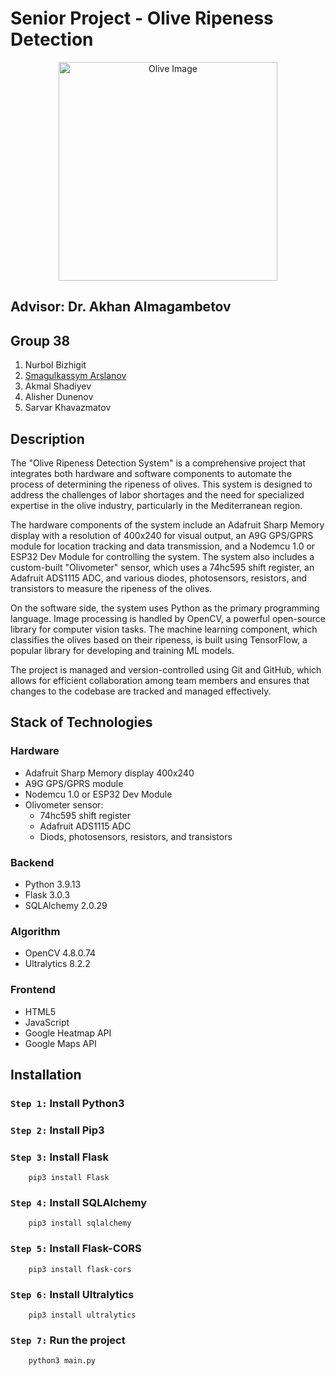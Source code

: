 # Senior Project - Olive Ripeness Detection

<!-- ![Olive Image](https://github.com/smagulkassym/senior_project/blob/main/uploads/20240419_232433_0.jpg) -->

<p align="center">
  <img src="https://github.com/smagulkassym/senior_project/blob/main/olives/figure2.jpg" width="350" title="Olive Image">
</p>

## Advisor: Dr. Akhan Almagambetov
## Group 38

1. Nurbol Bizhigit
2. [Smagulkassym Arslanov](https://www.linkedin.com/in/smagulkassym/)
3. Akmal Shadiyev
3. Alisher Dunenov
4. Sarvar Khavazmatov

## Description

The "Olive Ripeness Detection System" is a comprehensive project that integrates both hardware and software components to automate the process of determining the ripeness of olives. This system is designed to address the challenges of labor shortages and the need for specialized expertise in the olive industry, particularly in the Mediterranean region.

The hardware components of the system include an Adafruit Sharp Memory display with a resolution of 400x240 for visual output, an A9G GPS/GPRS module for location tracking and data transmission, and a Nodemcu 1.0 or ESP32 Dev Module for controlling the system. The system also includes a custom-built "Olivometer" sensor, which uses a 74hc595 shift register, an Adafruit ADS1115 ADC, and various diodes, photosensors, resistors, and transistors to measure the ripeness of the olives.

On the software side, the system uses Python as the primary programming language. Image processing is handled by OpenCV, a powerful open-source library for computer vision tasks. The machine learning component, which classifies the olives based on their ripeness, is built using TensorFlow, a popular library for developing and training ML models.

The project is managed and version-controlled using Git and GitHub, which allows for efficient collaboration among team members and ensures that changes to the codebase are tracked and managed effectively.

## Stack of Technologies 

### Hardware

 - Adafruit Sharp Memory display 400x240
 - A9G GPS/GPRS module
 - Nodemcu 1.0 or ESP32 Dev Module
 - Olivometer sensor:
     - 74hc595 shift register
     - Adafruit ADS1115 ADC
     - Diods, photosensors, resistors, and transistors

### Backend

 - Python 3.9.13
 - Flask 3.0.3
 - SQLAlchemy 2.0.29

### Algorithm

 - OpenCV 4.8.0.74
 - Ultralytics 8.2.2

### Frontend

 - HTML5
 - JavaScript
 - Google Heatmap API
 - Google Maps API

## Installation

### `Step 1:` Install Python3
### `Step 2:` Install Pip3
### `Step 3:` Install Flask
```
    pip3 install Flask
```
### `Step 4:` Install SQLAlchemy
```
    pip3 install sqlalchemy
```
### `Step 5:` Install Flask-CORS
```
    pip3 install flask-cors
```
### `Step 6:` Install Ultralytics
```
    pip3 install ultralytics
```
### `Step 7:` Run the project
```
    python3 main.py
```
